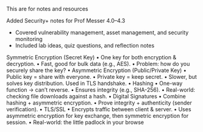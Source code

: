 This are for notes and resources

Added Security+ notes for Prof Messer 4.0–4.3  
- Covered vulnerability management, asset management, and security monitoring  
- Included lab ideas, quiz questions, and reflection notes

Symmetric Encryption (Secret Key)
	•	One key for both encryption & decryption.
	•	Fast, good for bulk data (e.g., AES).
	•	Problem: how do you securely share the key?
	•	Asymmetric Encryption (Public/Private Key)
	•	Public key = share with everyone.
	•	Private key = keep secret.
	•	Slower, but solves key distribution. Used in TLS handshake.
	•	Hashing
	•	One-way function → can’t reverse.
	•	Ensures integrity (e.g., SHA-256).
	•	Real-world: checking file downloads against a hash.
	•	Digital Signatures
	•	Combine hashing + asymmetric encryption.
	•	Prove integrity + authenticity (sender verification).
	•	TLS/SSL
	•	Encrypts traffic between client & server.
	•	Uses asymmetric encryption for key exchange, then symmetric encryption for session.
	•	Real-world: the little padlock in your browse
